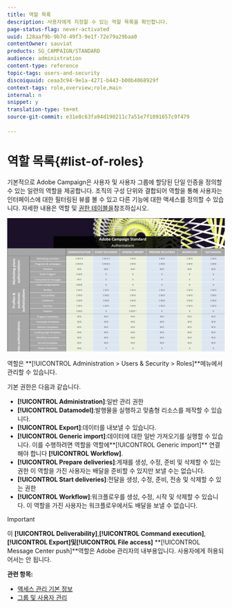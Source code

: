 ```yaml
---
title: 역할 목록
description: 사용자에게 지정할 수 있는 역할 목록을 확인합니다.
page-status-flag: never-activated
uuid: 128aaf9b-9b7d-49f3-9e1f-72e79a29baa0
contentOwner: sauviat
products: SG_CAMPAIGN/STANDARD
audience: administration
content-type: reference
topic-tags: users-and-security
discoiquuid: ceaa3c94-9e1a-4271-b443-b00b4068929f
context-tags: role,overview;role,main
internal: n
snippet: y
translation-type: tm+mt
source-git-commit: e31e8c63fa94d190211c7a51e7f1091657c9f479

---
```



# 역할 목록{#list-of-roles}

기본적으로 Adobe Campaign은 사용자 및 사용자 그룹에 할당된 단일 인증을 정의할 수 있는 일련의 역할을 제공합니다. 조직의 구성 단위와 결합되어 역할을 통해 사용자는 인터페이스에 대한 필터링된 뷰를 볼 수 있고 다른 기능에 대한 액세스를 정의할 수 있습니다. 자세한 내용은 역할 및 [권한 테이블을](/help/administration/using/assets/acs_rights.pdf)참조하십시오.

![](assets/user_management_3.png)

역할은 **[!UICONTROL Administration > Users & Security > Roles]**메뉴에서 관리할 수 있습니다.

기본 권한은 다음과 같습니다.

* **[!UICONTROL Administration]**:일반 관리 권한
* **[!UICONTROL Datamodel]**:발행물을 실행하고 맞춤형 리소스를 제작할 수 있습니다.
* **[!UICONTROL Export]**:데이터를 내보낼 수 있습니다.
* **[!UICONTROL Generic import]**:데이터에 대한 일반 가져오기를 실행할 수 있습니다. 이를 수행하려면 역할을 역할에**[!UICONTROL Generic import]** 연결해야 합니다 **[!UICONTROL Workflow]**.
* **[!UICONTROL Prepare deliveries]**:게재를 생성, 수정, 준비 및 삭제할 수 있는 권한 이 역할을 가진 사용자는 배달을 준비할 수 있지만 보낼 수는 없습니다.
* **[!UICONTROL Start deliveries]**:전달을 생성, 수정, 준비, 전송 및 삭제할 수 있는 권한
* **[!UICONTROL Workflow]**:워크플로우를 생성, 수정, 시작 및 삭제할 수 있습니다. 이 역할을 가진 사용자는 워크플로우에서도 배달을 보낼 수 없습니다.

>[!IMPORTANT]
>
>이 **[!UICONTROL Deliverability]**,**[!UICONTROL Command execution]**, **[!UICONTROL Export]**및**[!UICONTROL File access]** **[!UICONTROL Message Center push]**역할은 Adobe 관리자의 내부용입니다. 사용자에게 허용되어서는 안 됩니다.

**관련 항목:**

* [액세스 관리 기본 정보](../../administration/using/about-access-management.md)
* [그룹 및 사용자 관리](../../administration/using/managing-groups-and-users.md)


